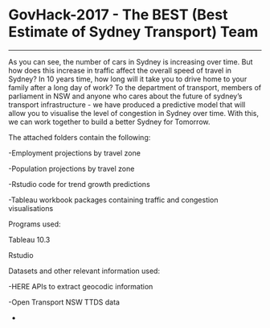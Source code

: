 # GovHack-2017 - The BEST (Best Estimate of Sydney Transport) Team
--------------------------------------------------

As you can see, the number of cars in Sydney is increasing over time. But how does this increase in traffic affect the overall speed of travel in Sydney? In 10 years time, how long will it take you to drive home to your family after a long day of work? To the department of transport, members of parliament in NSW and anyone who cares about the future of sydney’s transport infrastructure - we have produced a predictive model that will allow you to visualise the level of congestion in Sydney over time. With this, we can work together to build a better Sydney for Tomorrow.

The attached folders contain the following:

-Employment projections by travel zone

-Population projections by travel zone

-Rstudio code for trend growth predictions

-Tableau workbook packages containing traffic and congestion visualisations  



Programs used:

Tableau 10.3

Rstudio


Datasets and other relevant information used:

-HERE APIs to extract geocodic information

-Open Transport NSW TTDS data

-

